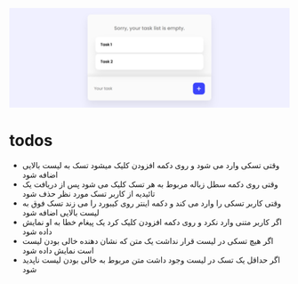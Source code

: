 ![](starter/ui.png)

# todos

- وقتی تسکی وارد می شود و روی دکمه افزودن کلیک میشود تسک به لیست بالایی اضافه شود
- وقتی روی دکمه سطل زباله مربوط به هر تسک کلیک می شود پس از دریافت یک تائیدیه از کاربر تسک مورد نظر حذف شود
- وقتی کاربر تسکی را وارد می کند و دکمه اینتر روی کیبورد را می زند تسک فوق به لیست بالایی اضافه شود
- اگر کاربر متنی وارد نکرد و روی دکمه افزودن کلیک کرد یک پیغام خطا به او نمایش داده شود
- اگر هیچ تسکی در لیست قرار نداشت یک متن که نشان دهنده خالی بودن لیست است نمایش داده شود
- اگر حداقل یک تسک در لیست وجود داشت متن مربوط به خالی بودن لیست ناپدید شود
